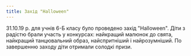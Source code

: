 ```yaml
---
title: Захід "Halloween"
---
```


31.10.19 р. для учнів 6-Б класу було проведено захід "Halloween". Діти з радістю брали участь у конкурсах: найкращий малюнок до свята, найкращий танцювальний образ, найспритніший і найрозумніший. По завершенню заходу діти отримали солодкі призи.

<slideshow></slideshow>
